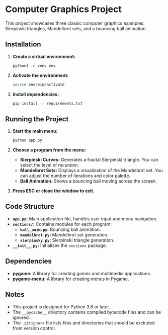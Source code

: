 # Computer Graphics Project

This project showcases three classic computer graphics examples: Sierpinski triangles, Mandelbrot sets, and a bouncing ball animation.

## Installation

1. **Create a virtual environment:**

   ```bash
   python3 -m venv env
   ```

2. **Activate the environment:**

   ```bash
   source env/bin/activate
   ```

3. **Install dependencies:**

   ```bash
   pip install -r requirements.txt
   ```

## Running the Project

1. **Start the main menu:**

   ```bash
   python app.py
   ```

2. **Choose a program from the menu:**

   - **Sierpinski Curves:** Generates a fractal Sierpinski triangle. You can select the level of recursion.
   - **Mandelbrot Sets:** Displays a visualization of the Mandelbrot set. You can adjust the number of iterations and color palette.
   - **Ball Animation:** Shows a bouncing ball moving across the screen.

3. **Press ESC or close the window to exit.**

## Code Structure

- **`app.py`:** Main application file, handles user input and menu navigation.
- **`sections/`:** Contains modules for each program:
    - **`ball_anim.py`:** Bouncing ball animation.
    - **`mandelbrot.py`:** Mandelbrot set generation.
    - **`sierpinsky.py`:** Sierpinski triangle generation.
- **`__init__.py`:** Initializes the `sections` package.

## Dependencies

- **pygame:** A library for creating games and multimedia applications.
- **pygame-menu:** A library for creating menus in Pygame.

## Notes

- This project is designed for Python 3.8 or later.
- The `__pycache__` directory contains compiled bytecode files and can be ignored.
- The `.gitignore` file lists files and directories that should be excluded from version control.